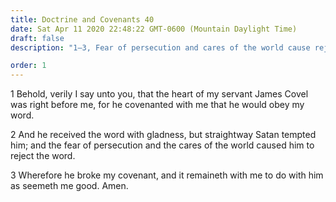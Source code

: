 ```yaml
---
title: Doctrine and Covenants 40
date: Sat Apr 11 2020 22:48:22 GMT-0600 (Mountain Daylight Time)
draft: false
description: "1–3, Fear of persecution and cares of the world cause rejection of the gospel."

order: 1
---
```

    
1 Behold, verily I say unto you, that the heart of my servant James Covel was right before me, for he covenanted with me that he would obey my word.

2 And he received the word with gladness, but straightway Satan tempted him; and the fear of persecution and the cares of the world caused him to reject the word.

3 Wherefore he broke my covenant, and it remaineth with me to do with him as seemeth me good. Amen.
